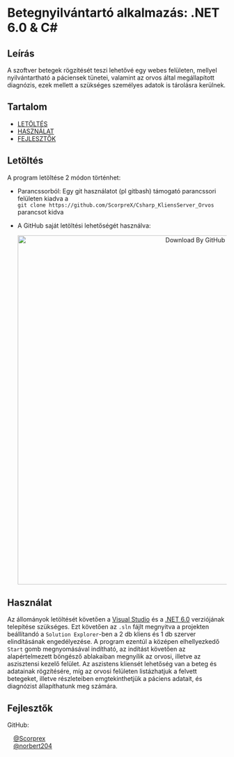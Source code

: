 # Betegnyilvántartó alkalmazás: .NET 6.0 & C#

## Leírás 
  
A szoftver betegek rögzítését teszi lehetővé egy webes felületen, mellyel nyilvántartható a páciensek tünetei, valamint az orvos által megállapított diagnózis, ezek mellett a szükséges személyes adatok is tárolásra kerülnek.


## Tartalom
* [LETÖLTÉS](#letöltés)
* [HASZNÁLAT](#használat)
* [FEJLESZTŐK](#fejlesztők)


## Letöltés

A program letöltése 2 módon történhet:
  * Parancssorból: Egy git használatot (pl gitbash) támogató parancssori felületen kiadva a  
  `git clone https://github.com/ScorpreX/Csharp_KliensServer_Orvos` parancsot kidva
  * A GitHub saját letöltési lehetőségét használva:
  
	<div align="center">
    		<img width="800" src="https://i.imgur.com/wY1ycVV.png" alt="Download By GitHub"/>
	</div>



## Használat 

 Az állományok letöltését követően a [Visual Studio](https://c2rsetup.officeapps.live.com/c2r/downloadVS.aspx?sku=community&channel=Release&version=VS2022&source=VSLandingPage&includeRecommended=true&cid=2030 "Download Visual Studio") és a [.NET 6.0](https://dotnet.microsoft.com/en-us/download "Download .NET 6.0") verziójának telepítése szükséges. Ezt követően az `.sln` fájlt megnyitva a projekten beállítandó a `Solution Explorer`-ben a 2 db kliens és 1 db szerver elindításának engedélyezése. A program ezentúl a középen elhellyezkedő `Start` gomb megnyomásával indítható, az indítást követően az alapértelmezett böngésző ablakaiban megnyílik az orvosi, illetve az aszisztensi kezelő felület.
 Az aszistens kliensét lehetőség van a beteg és adatainak rögzítésére, míg az orvosi felületen listázhatjuk a felvett betegeket, illetve részleteiben emgtekinthetjük a páciens adatait, és diagnózist állapíthatunk meg számára.
 



## Fejlesztők

GitHub:

&emsp;[@Scorprex](https://api.github.com/users/scorprex)  
&emsp;[@norbert204](https://api.github.com/users/norbert204)

